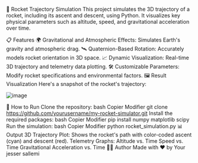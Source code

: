 🚀 Rocket Trajectory Simulation
This project simulates the 3D trajectory of a rocket, including its ascent and descent, using Python. It visualizes key physical parameters such as altitude, speed, and gravitational acceleration over time.

📋 Features
🌍 Gravitational and Atmospheric Effects: Simulates Earth's gravity and atmospheric drag.
🛰️ Quaternion-Based Rotation: Accurately models rocket orientation in 3D space.
📈 Dynamic Visualization: Real-time 3D trajectory and telemetry data plotting.
🛠️ Customizable Parameters: Modify rocket specifications and environmental factors.
🖼️ Result Visualization
Here's a snapshot of the rocket's trajectory:


![image](https://github.com/user-attachments/assets/fe8b4256-a490-4c02-b47a-041552334b94)

🚀 How to Run
Clone the repository:
bash
Copier
Modifier
git clone https://github.com/yourusername/my-rocket-simulator.git
Install the required packages:
bash
Copier
Modifier
pip install numpy matplotlib scipy
Run the simulation:
bash
Copier
Modifier
python rocket_simulation.py
📊 Output
3D Trajectory Plot: Shows the rocket's path with color-coded ascent (cyan) and descent (red).
Telemetry Graphs:
Altitude vs. Time
Speed vs. Time
Gravitational Acceleration vs. Time
🧑‍💻 Author
Made with ❤️ by Your jesser sallemi
